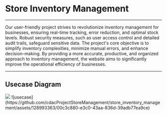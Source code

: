 <h1>Store Inventory Management</h1>
<hr/>
Our user-friendly project strives to revolutionize inventory management for businesses, ensuring real-time tracking, error reduction, and optimal stock levels. Robust security measures, such as user access control and detailed audit trails, safeguard sensitive data. The project's core objective is to simplify inventory complexities, minimize manual errors, and enhance decision-making. By providing a more accurate, productive, and organized approach to inventory management, the website aims to significantly improve the operational efficiency of businesses.
<hr/>
<h2>Usecase Diagram</h2>
<img src="https://github.com/cdacProjectStoreManagement/store_inventory_management/assets/128993363/00c3c880-e3c0-43aa-836d-39adb77ea9ce">
![usecase](https://github.com/cdacProjectStoreManagement/store_inventory_management/assets/128993363/00c3c880-e3c0-43aa-836d-39adb77ea9ce)


